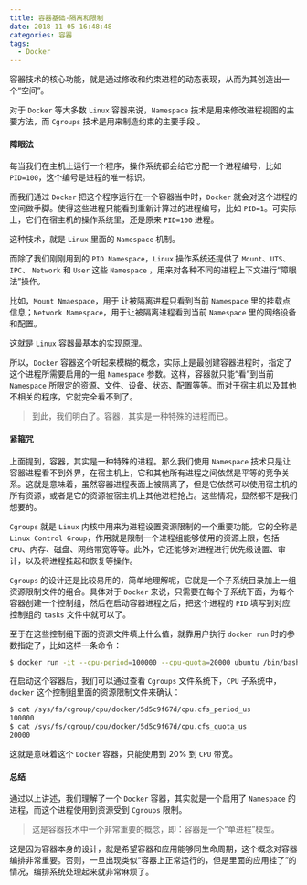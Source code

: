 ```yaml
---
title: 容器基础-隔离和限制
date: 2018-11-05 16:48:48
categories: 容器
tags:
  - Docker
---
```

容器技术的核心功能，就是通过修改和约束进程的动态表现，从而为其创造出一个“空间”。

对于 `Docker` 等大多数 `Linux` 容器来说，`Namespace` 技术是用来修改进程视图的主要方法，而 `Cgroups` 技术是用来制造约束的主要手段 。

#### 障眼法

每当我们在主机上运行一个程序，操作系统都会给它分配一个进程编号，比如 `PID=100`，这个编号是进程的唯一标识。

而我们通过 `Docker` 把这个程序运行在一个容器当中时，`Docker` 就会对这个进程的空间做手脚。使得这些进程只能看到重新计算过的进程编号，比如 `PID=1`。可实际上，它们在宿主机的操作系统里，还是原来 `PID=100` 进程。

这种技术，就是 `Linux` 里面的 `Namespace` 机制。

而除了我们刚刚用到的 `PID Namespace`，`Linux` 操作系统还提供了 `Mount`、`UTS`、`IPC`、 `Network` 和 `User` 这些 `Namespace` ，用来对各种不同的进程上下文进行“障眼法”操作。

比如，`Mount Nmaespace`，用于 让被隔离进程只看到当前 `Namespace` 里的挂载点信息；`Network Namespace`，用于让被隔离进程看到当前 `Namespace` 里的网络设备和配置。

这就是 `Linux` 容器最基本的实现原理。

所以，`Docker` 容器这个听起来模糊的概念，实际上是最创建容器进程时，指定了这个进程所需要启用的一组 `Namespace` 参数。这样，容器就只能“看”到当前 `Namespace` 所限定的资源、文件、设备、状态、配置等等。而对于宿主机以及其他不相关的程序，它就完全看不到了。

> 到此，我们明白了。容器，其实是一种特殊的进程而已。

#### 紧箍咒

上面提到，容器，其实是一种特殊的进程。那么我们使用  `Namespace`  技术只是让容器进程看不到外界，在宿主机上，它和其他所有进程之间依然是平等的竞争关系。这就是意味着，虽然容器进程表面上被隔离了，但是它依然可以使用宿主机的所有资源，或者是它的资源被宿主机上其他进程抢占。这些情况，显然都不是我们想要的。

`Cgroups` 就是 `Linux` 内核中用来为进程设置资源限制的一个重要功能。它的全称是 `Linux Control Group`，作用就是限制一个进程组能够使用的资源上限，包括 `CPU`、内存、磁盘、网络带宽等等。此外，它还能够对进程进行优先级设置、审计，以及将进程挂起和恢复等操作。

`Cgroups` 的设计还是比较易用的，简单地理解呢，它就是一个子系统目录加上一组资源限制文件的组合。具体对于 `Docker` 来说，只需要在每个子系统下面，为每个容器创建一个控制组，然后在启动容器进程之后，把这个进程的 `PID` 填写到对应控制组的 `tasks` 文件中就可以了。

至于在这些控制组下面的资源文件填上什么值，就靠用户执行 `docker run` 时的参数指定了，比如这样一条命令：

```bash
$ docker run -it --cpu-period=100000 --cpu-quota=20000 ubuntu /bin/bash
```

在启动这个容器后，我们可以通过查看 `Cgroups` 文件系统下，`CPU` 子系统中，`docker` 这个控制组里面的资源限制文件来确认：

```bash
$ cat /sys/fs/cgroup/cpu/docker/5d5c9f67d/cpu.cfs_period_us 
100000
$ cat /sys/fs/cgroup/cpu/docker/5d5c9f67d/cpu.cfs_quota_us 
20000
```

这就是意味着这个 `Docker` 容器，只能使用到 20% 到 `CPU` 带宽。

#### 总结

通过以上讲述，我们理解了一个 `Docker` 容器，其实就是一个启用了 `Namespace` 的进程，而这个进程使用到资源受到 `Cgroups`  限制。

> 这是容器技术中一个非常重要的概念，即：容器是一个“单进程”模型。

这是因为容器本身的设计，就是希望容器和应用能够同生命周期，这个概念对容器编排非常重要。否则，一旦出现类似“容器上正常运行的，但是里面的应用挂了”的情况，编排系统处理起来就非常麻烦了。